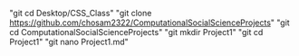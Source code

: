 "git cd Desktop/CSS_Class"
"git clone https://github.com/chosam2322/ComputationalSocialScienceProjects"
"git cd ComputationalSocialScienceProjects"
"git mkdir Project1"
"git cd Project1"
"git nano Project1.md"

